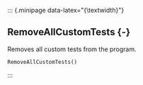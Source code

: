 ::: {.minipage data-latex="{\textwidth}"}
## RemoveAllCustomTests {-}

Removes all custom tests from the program.

```{sql}
RemoveAllCustomTests()
```
:::
